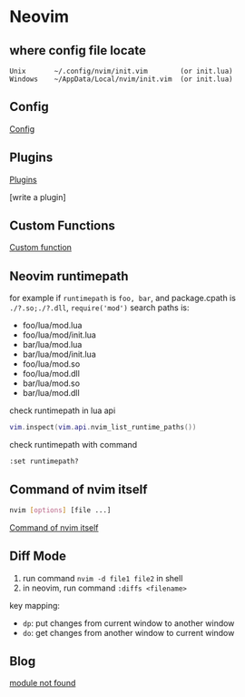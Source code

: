 # Neovim


## where config file locate

```
Unix       ~/.config/nvim/init.vim        (or init.lua)
Windows    ~/AppData/Local/nvim/init.vim  (or init.lua)
```

## Config

[Config](neovim-config.md)

## Plugins

[Plugins](neovim-plugins.md)

[write a plugin]

## Custom Functions

[Custom function](neovim-generate-toc-for-markdown.md)

## Neovim runtimepath

for example if `runtimepath` is `foo, bar`, and package.cpath is `./?.so;./?.dll`, `require('mod')` search paths is:

- foo/lua/mod.lua
- foo/lua/mod/init.lua
- bar/lua/mod.lua
- bar/lua/mod/init.lua
- foo/lua/mod.so
- foo/lua/mod.dll
- bar/lua/mod.so
- bar/lua/mod.dll

check runtimepath in lua api

```lua
vim.inspect(vim.api.nvim_list_runtime_paths())
```

check runtimepath with command

```vim
:set runtimepath?
```

## Command of nvim itself

```sh
nvim [options] [file ...]
```

[Command of nvim itself](neovim-command-nvim.md)

## Diff Mode

1. run command `nvim -d file1 file2` in shell
2. in neovim, run command `:diffs <filename>`

key mapping:

- `dp`: put changes from current window to another window
- `do`: get changes from another window to current window

## Blog

[module not found](neovim-module-not-found.md)

